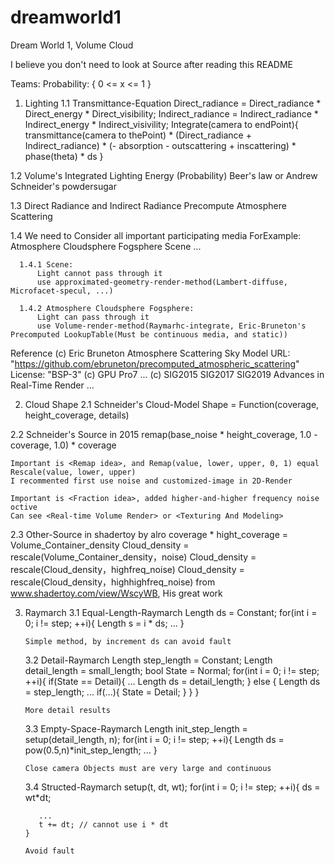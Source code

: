 # dreamworld1
Dream World 1, Volume Cloud

I believe you don't need to look at Source after reading this README



Teams:
Probability: { 0 <= x <= 1 }

1. Lighting 
  1.1 Transmittance-Equation
      Direct_radiance = Direct_radiance * Direct_energy * Direct_visibility;
      Indirect_radiance = Indirect_radiance * Indirect_energy * Indirect_visivility;
      Integrate(camera to endPoint){ transmittance(camera to thePoint) * (Direct_radiance + Indirect_radiance) * (- absorption - outscattering + inscattering) * phase(theta) * ds }
  
  1.2 Volume's Integrated Lighting Energy (Probability)
      Beer's law or Andrew Schneider's powdersugar
  
  1.3 Direct Radiance and Indirect Radiance
      Precompute Atmosphere Scattering
      
  1.4 We need to Consider all important participating media
      ForExample: Atmosphere Cloudsphere Fogsphere Scene ...
      
      1.4.1 Scene:
          Light cannot pass through it
          use approximated-geometry-render-method(Lambert-diffuse, Microfacet-specul, ...)
      
      1.4.2 Atmosphere Cloudsphere Fogsphere:
          Light can pass through it
          use Volume-render-method(Raymarhc-integrate, Eric-Bruneton's Precomputed LookupTable(Must be continuous media, and static))
 
  Reference
    (c) Eric Bruneton Atmosphere Scattering Sky Model 
    URL: "https://github.com/ebruneton/precomputed_atmospheric_scattering"
    License: "BSP-3"
    (c) GPU Pro7 ...
    (c) SIG2015 SIG2017 SIG2019 Advances in Real-Time Render ...

2. Cloud Shape
  2.1 Schneider's Cloud-Model
    Shape = Function(coverage, height_coverage, details)
    
  2.2 Schneider's Source in 2015
    remap(base_noise * height_coverage, 1.0 - coverage, 1.0) * coverage
    
    Important is <Remap idea>, and Remap(value, lower, upper, 0, 1) equal Rescale(value, lower, upper)
    I recommented first use noise and customized-image in 2D-Render
    
    Important is <Fraction idea>, added higher-and-higher frequency noise octive
    Can see <Real-time Volume Render> or <Texturing And Modeling>
  
  2.3 Other-Source in shadertoy by alro
    coverage * hight_coverage = Volume_Container_density
    Cloud_density = rescale(Volume_Container_density，noise)
    Cloud_density = rescale(Cloud_density，highfreq_noise)
    Cloud_density = rescale(Cloud_density，highhighfreq_noise)
    from www.shadertoy.com/view/WscyWB, His great work
    
3. Raymarch
   3.1 Equal-Length-Raymarch
       Length ds = Constant;
       for(int i = 0; i != step; ++i){
          Length s = i * ds;
          ...
       }
       
       Simple method, by increment ds can avoid fault
       
   3.2 Detail-Raymarch
       Length step_length = Constant;
       Length detail_length = small_length;
       bool State = Normal;
       for(int i = 0; i != step; ++i){
          if(State == Detail){
             ...
             Length ds = detail_length;
          } else {
             Length ds = step_length;
             ...
             if(...){
                State = Detail;
             }
          }
       }
       
       More detail results
   
   3.3 Empty-Space-Raymarch
       Length init_step_length = setup(detail_length, n);
       for(int i = 0; i != step; ++i){
           Length ds = pow(0.5,n)*init_step_length;
           ...
       }
      
       Close camera Objects must are very large and continuous
   
   3.4 Structed-Raymarch
       setup(t, dt, wt);
       for(int i = 0; i != step; ++i){
          ds = wt*dt;
          
          ...
          t += dt; // cannot use i * dt
       }
       
       Avoid fault
   
